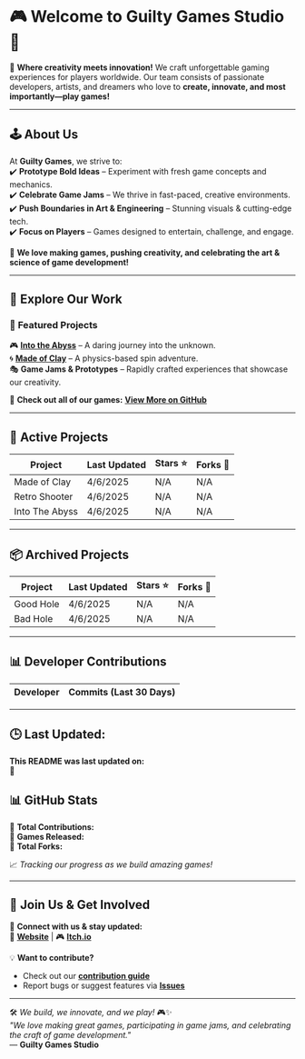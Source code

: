 # 🎮 Welcome to Guilty Games Studio 👾  

🚀 **Where creativity meets innovation!** We craft unforgettable gaming experiences for players worldwide. Our team consists of passionate developers, artists, and dreamers who love to **create, innovate, and most importantly—play games!**

---

## 🕹️ About Us

At **Guilty Games**, we strive to:  
✔️ **Prototype Bold Ideas** – Experiment with fresh game concepts and mechanics.  
✔️ **Celebrate Game Jams** – We thrive in fast-paced, creative environments.  
✔️ **Push Boundaries in Art & Engineering** – Stunning visuals & cutting-edge tech.  
✔️ **Focus on Players** – Games designed to entertain, challenge, and engage.  

🎨 **We love making games, pushing creativity, and celebrating the art & science of game development!**

---

## 🚀 Explore Our Work  

### 🌟 **Featured Projects**  
🎮 **[Into the Abyss](#)** – A daring journey into the unknown.  
🌀 **[Made of Clay](#)** – A physics-based spin adventure.  
🎭 **Game Jams & Prototypes** – Rapidly crafted experiences that showcase our creativity.  

🔗 **Check out all of our games:** [**View More on GitHub**](https://github.com/GuiltyGamesStudio?tab=repositories)  

---

## 📌 Active Projects  

| Project | Last Updated | Stars ⭐ | Forks 🍴 |
|---------|--------------|----------|---------|
Made of Clay | 4/6/2025| N/A | N/A|
Retro Shooter | 4/6/2025| N/A | N/A|
Into The Abyss | 4/6/2025| N/A | N/A|

---

## 📦 Archived Projects  

| Project | Last Updated | Stars ⭐ | Forks 🍴 |
|---------|--------------|----------|---------|
Good Hole | 4/6/2025| N/A | N/A|
Bad Hole | 4/6/2025| N/A | N/A|

---

## 📊 Developer Contributions  

| Developer | Commits (Last 30 Days) |
|-----------|------------------------|
<!-- COMMIT_SUMMARY -->

---

## 🕒 Last Updated:  
**This README was last updated on:**  
📅 **<!-- LAST_RUN_DATE -->**  

## 📊 GitHub Stats  
🔹 **Total Contributions:** <!-- TOTAL_COMMITS -->  
🔹 **Games Released:** <!-- GAMES_COUNT -->  
🔹 **Total Forks:** <!-- TOTAL_FORKS -->  

📈 *Tracking our progress as we build amazing games!*  

---

## 🤝 Join Us & Get Involved  

💬 **Connect with us & stay updated:**  
🔹 [**Website**](#) | 🎮 [**Itch.io**](https://guiltygames.itch.io/)  

💡 **Want to contribute?**  
- Check out our **[contribution guide](#)**  
- Report bugs or suggest features via **[Issues](https://github.com/GuiltyGamesStudio/issues)**  

---

🛠️ *We build, we innovate, and we play!* 🎮✨  
*"We love making great games, participating in game jams, and celebrating the craft of game development."*  
— **Guilty Games Studio**
